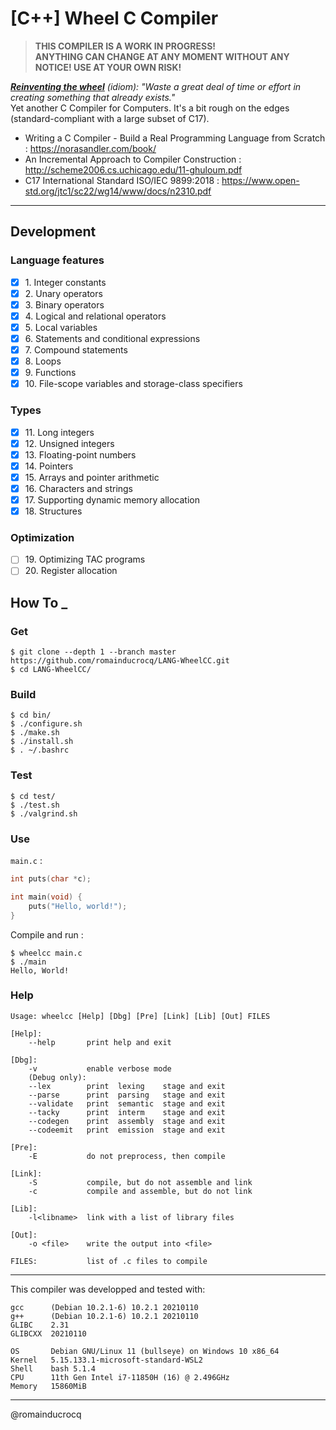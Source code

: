 # [C++] Wheel C Compiler
> **THIS COMPILER IS A WORK IN PROGRESS!**  
> **ANYTHING CAN CHANGE AT ANY MOMENT WITHOUT ANY NOTICE! USE AT YOUR OWN RISK!**  

*__<ins>Reinventing the wheel</ins>__ (idiom): "Waste a great deal of time or effort in creating something that already exists."*  
Yet another C Compiler for Computers. It's a bit rough on the edges (standard-compliant with a large subset of C17).  
<!---->

- Writing a C Compiler - Build a Real Programming Language from Scratch : https://norasandler.com/book/
- An Incremental Approach to Compiler Construction : http://scheme2006.cs.uchicago.edu/11-ghuloum.pdf
- C17 International Standard ISO/IEC 9899:2018 : https://www.open-std.org/jtc1/sc22/wg14/www/docs/n2310.pdf
****

## Development

### Language features

- [x] 1\. Integer constants  
- [x] 2\. Unary operators  
- [x] 3\. Binary operators  
- [x] 4\. Logical and relational operators  
- [x] 5\. Local variables  
- [x] 6\. Statements and conditional expressions  
- [x] 7\. Compound statements  
- [x] 8\. Loops  
- [x] 9\. Functions  
- [x] 10\. File-scope variables and storage-class specifiers  

### Types

- [x] 11\. Long integers  
- [x] 12\. Unsigned integers  
- [x] 13\. Floating-point numbers  
- [x] 14\. Pointers  
- [x] 15\. Arrays and pointer arithmetic  
- [x] 16\. Characters and strings  
- [x] 17\. Supporting dynamic memory allocation  
- [x] 18\. Structures  

### Optimization

- [ ] 19\. Optimizing TAC programs  
- [ ] 20\. Register allocation  

## How To _

### Get
```
$ git clone --depth 1 --branch master https://github.com/romainducrocq/LANG-WheelCC.git
$ cd LANG-WheelCC/
```

### Build
```
$ cd bin/
$ ./configure.sh
$ ./make.sh
$ ./install.sh
$ . ~/.bashrc
```

### Test
```
$ cd test/
$ ./test.sh
$ ./valgrind.sh
```

### Use

`main.c` :  
```c
int puts(char *c);

int main(void) {
    puts("Hello, world!");
}
```

Compile and run :  
```
$ wheelcc main.c
$ ./main
Hello, World!
```

### Help
```
Usage: wheelcc [Help] [Dbg] [Pre] [Link] [Lib] [Out] FILES

[Help]:
    --help       print help and exit

[Dbg]:
    -v           enable verbose mode
    (Debug only):
    --lex        print  lexing    stage and exit
    --parse      print  parsing   stage and exit
    --validate   print  semantic  stage and exit
    --tacky      print  interm    stage and exit
    --codegen    print  assembly  stage and exit
    --codeemit   print  emission  stage and exit

[Pre]:
    -E           do not preprocess, then compile

[Link]:
    -S           compile, but do not assemble and link
    -c           compile and assemble, but do not link

[Lib]:
    -l<libname>  link with a list of library files

[Out]:
    -o <file>    write the output into <file>

FILES:           list of .c files to compile
```

****

This compiler was developped and tested with:  
```
gcc      (Debian 10.2.1-6) 10.2.1 20210110
g++      (Debian 10.2.1-6) 10.2.1 20210110
GLIBC    2.31
GLIBCXX  20210110

OS       Debian GNU/Linux 11 (bullseye) on Windows 10 x86_64
Kernel   5.15.133.1-microsoft-standard-WSL2
Shell    bash 5.1.4
CPU      11th Gen Intel i7-11850H (16) @ 2.496GHz
Memory   15860MiB
```

****

@romainducrocq
